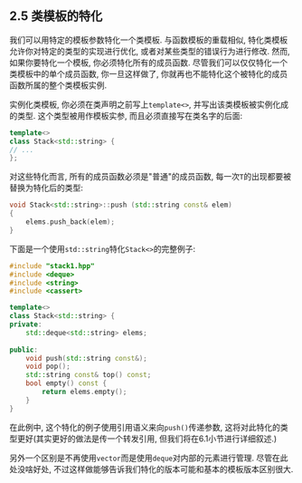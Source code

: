 ## 2.5 类模板的特化

我们可以用特定的模板参数特化一个类模板. 与函数模板的重载相似, 特化类模板允许你对特定的类型的实现进行优化, 或者对某些类型的错误行为进行修改. 然而, 如果你要特化一个模板, 你必须特化所有的成员函数. 尽管我们可以仅仅特化一个类模板中的单个成员函数, 你一旦这样做了, 你就再也不能特化这个被特化的成员函数所属的整个类模板实例.

实例化类模板, 你必须在类声明之前写上`template<>`, 并写出该类模板被实例化成的类型. 这个类型被用作模板实参, 而且必须直接写在类名字的后面:

```cpp
template<>
class Stack<std::string> {
// ...  
};
```

对这些特化而言, 所有的成员函数必须是"普通"的成员函数, 每一次`T`的出现都要被替换为特化后的类型:

```cpp
void Stack<std::string>::push (std::string const& elem)
{
    elems.push_back(elem);
}
```

下面是一个使用`std::string`特化`Stack<>`的完整例子:

```cpp
#include "stack1.hpp"
#include <deque>
#include <string>
#include <cassert>

template<>
class Stack<std::string> {
private:
	std::deque<std::string> elems;
    
public:
    void push(std::string const&);
    void pop();
    std::string const& top() const;
    bool empty() const {
        return elems.empty();
    }
}
```

在此例中, 这个特化的例子使用引用语义来向`push()`传递参数, 这将对此特化的类型更好(其实更好的做法是传一个转发引用, 但我们将在6.1小节进行详细叙述.)

另外一个区别是不再使用`vector`而是使用`deque`对内部的元素进行管理. 尽管在此处没啥好处, 不过这样做能够告诉我们特化的版本可能和基本的模板版本区别很大.

